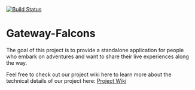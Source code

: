 [![Build Status](http://149.165.170.222:8080/buildStatus/icon?job=Diet-green-pipeline)](http://149.165.170.222:8080/job/Diet-green-pipeline/)

# Gateway-Falcons

The goal of this project is to provide a standalone application for people who embark on adventures and want to share their live experiences along the way.

Feel free to check out our project wiki here to learn more about the technical details of our project here: [Project Wiki](https://github.com/airavata-courses/Gateway-Falcons/wiki)



